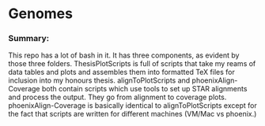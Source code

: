 # Genomes


### Summary:

This repo has a lot of bash in it. It has three components, as evident by those three folders. ThesisPlotScripts is full of scripts that take my reams of data tables and plots and assembles them into formatted TeX files for inclusion into my honours thesis. alignToPlotScripts and phoenixAlign-Coverage both contain scripts which use tools to set up STAR alignments and process the output. They go from alignment to coverage plots. phoenixAlign-Coverage is basically identical to alignToPlotScripts except for the fact that scripts are written for different machines (VM/Mac vs phoenix.) 
